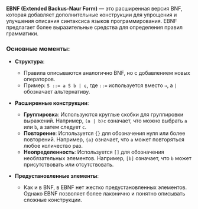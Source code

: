 **EBNF (Extended Backus-Naur Form)** — это расширенная версия BNF, которая добавляет дополнительные конструкции для упрощения и улучшения описания синтаксиса языков программирования. EBNF предлагает более выразительные средства для определения правил грамматики.

### Основные моменты:

- **Структура**:
    
    - Правила описываются аналогично BNF, но с добавлением новых операторов.
    - Пример: `S ::= a S b | ε`, где `::=` используется вместо `→`, а `|` обозначает альтернативу.
- **Расширенные конструкции**:
    
    - **Группировка**: Используются круглые скобки для группировки выражений. Например, `(a | b)c` означает, что можно выбрать `a` или `b`, а затем следует `c`.
    - **Повторение**: Используется `{}` для обозначения нуля или более повторений. Например, `{a}` означает, что `a` может повторяться любое количество раз.
    - **Неопределенность**: Используется `[]` для обозначения необязательных элементов. Например, `[b]` означает, что `b` может присутствовать или отсутствовать.
- **Предустановленные элементы**:
    
    - Как и в BNF, в EBNF нет жестко предустановленных элементов. Однако EBNF позволяет более лаконично и понятно описывать сложные конструкции.